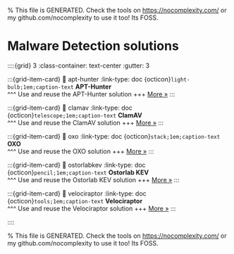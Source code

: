 
% This file is GENERATED. Check the tools on https://nocomplexity.com/ or my github.com/nocomplexity to use it too! Its FOSS. 

# Malware Detection solutions 
::::{grid} 3
:class-container: text-center
:gutter: 3 

:::{grid-item-card}
:link: apt-hunter
:link-type: doc
{octicon}`light-bulb;1em;caption-text` **APT-Hunter**        
^^^
Use and reuse the APT-Hunter solution
+++
[More »](apt-hunter)
:::

:::{grid-item-card}
:link: clamav
:link-type: doc
{octicon}`telescope;1em;caption-text` **ClamAV**        
^^^
Use and reuse the ClamAV solution
+++
[More »](clamav)
:::

:::{grid-item-card}
:link: oxo
:link-type: doc
{octicon}`stack;1em;caption-text` **OXO**        
^^^
Use and reuse the OXO solution
+++
[More »](oxo)
:::

:::{grid-item-card}
:link: ostorlabkev
:link-type: doc
{octicon}`pencil;1em;caption-text` **Ostorlab KEV**        
^^^
Use and reuse the Ostorlab KEV solution
+++
[More »](ostorlabkev)
:::

:::{grid-item-card}
:link: velociraptor
:link-type: doc
{octicon}`tools;1em;caption-text` **Velociraptor**        
^^^
Use and reuse the Velociraptor solution
+++
[More »](velociraptor)
:::

::::


% This file is GENERATED. Check the tools on https://nocomplexity.com/ or my github.com/nocomplexity to use it too! Its FOSS. 

